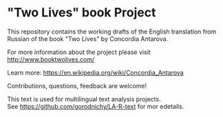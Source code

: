 # "Two Lives" book Project


This repository contains the working drafts of the English translation from Russian of the book "Two Lives" by Concordia Antarova.

For more information about the project please visit
http://www.booktwolives.com/

Learn more:
https://en.wikipedia.org/wiki/Concordia_Antarova

Contributions, questions, feedback are welcome!


This text is used for  multilingual text analysis projects.  
See https://github.com/gorodnichy/LA-R-text for mor edetails.

